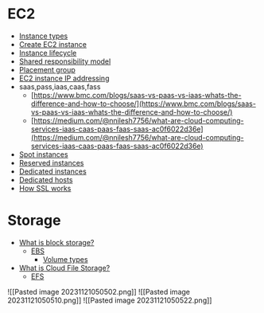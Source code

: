 # **EC2**  
- [Instance types](https://aws.amazon.com/ec2/instance-types/)
- [Create EC2 instance](https://www.techtarget.com/searchcloudcomputing/tutorial/How-to-create-an-EC2-instance-from-AWS-Console)
- [Instance lifecycle](https://docs.aws.amazon.com/AWSEC2/latest/UserGuide/ec2-instance-lifecycle.html#lifecycle-differences)
- [Shared responsibility model](https://docs.aws.amazon.com/whitepapers/latest/aws-risk-and-compliance/shared-responsibility-model.html)
- [Placement group](https://docs.aws.amazon.com/AWSEC2/latest/UserGuide/placement-groups.html)
- [EC2 instance IP addressing](https://docs.aws.amazon.com/AWSEC2/latest/UserGuide/using-instance-addressing.html)
- saas,pass,iaas,caas,fass
	- [https://www.bmc.com/blogs/saas-vs-paas-vs-iaas-whats-the-difference-and-how-to-choose/](https://www.bmc.com/blogs/saas-vs-paas-vs-iaas-whats-the-difference-and-how-to-choose/)
	- [https://medium.com/@nnilesh7756/what-are-cloud-computing-services-iaas-caas-paas-faas-saas-ac0f6022d36e](https://medium.com/@nnilesh7756/what-are-cloud-computing-services-iaas-caas-paas-faas-saas-ac0f6022d36e)
- [Spot instances](https://docs.aws.amazon.com/AWSEC2/latest/UserGuide/using-spot-instances.html)
- [Reserved instances](https://docs.aws.amazon.com/AWSEC2/latest/UserGuide/ec2-reserved-instances.html)
- [Dedicated instances](https://docs.aws.amazon.com/AWSEC2/latest/UserGuide/dedicated-instance.html)
- [Dedicated hosts](https://docs.aws.amazon.com/AWSEC2/latest/UserGuide/dedicated-hosts-overview.html)
- [How SSL works](https://www.youtube.com/watch?v=33VYnE7Bzpk)

# Storage  
- [What is block storage?](https://aws.amazon.com/what-is/block-storage/)
	- [EBS](https://docs.aws.amazon.com/AWSEC2/latest/UserGuide/AmazonEBS.html)
		- [Volume types](https://aws.amazon.com/ebs/volume-types/)
- [What is Cloud File Storage?](https://aws.amazon.com/what-is/cloud-file-storage/)
	- [EFS](https://docs.aws.amazon.com/efs/latest/ug/whatisefs.html)


![[Pasted image 20231121050502.png]]
![[Pasted image 20231121050510.png]]
![[Pasted image 20231121050522.png]]
